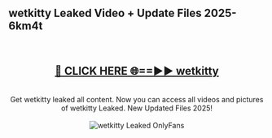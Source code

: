<h2>wetkitty Leaked Video + Update Files 2025- 6km4t</h2>
<br>
<div align="center">
<h2><a href="https://libra.edu.pl?wetkitty" rel="nofollow">🔴 CLICK HERE 🌐==►► wetkitty</a></h2>
<br>
Get wetkitty leaked all content. Now you can access all videos and pictures of wetkitty Leaked. New Updated Files 2025!
<br>
<br>
<a href="https://libra.edu.pl?wetkitty" rel="nofollow" data-target="animated-image.originalLink"><img src="https://i.ibb.co.com/WyWwxjT/player-gif2.gif" alt="wetkitty Leaked OnlyFans" style="max-width: 100%; display: inline-block;" data-target="animated-image.originalImage"></a>
</div>
<br>